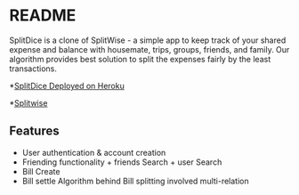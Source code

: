 # README


SplitDice is a clone of SplitWise - a simple app to keep track of your shared expense and balance with housemate, trips, groups, friends, and family. Our algorithm provides best solution to split the expenses fairly by the least transactions.

*[SplitDice Deployed on Heroku](https://splitdice.herokuapp.com/#/)

*[Splitwise](https://https://secure.splitwise.com/)

## Features 
* User authentication & account creation
* Friending functionality + friends Search + user Search
* Bill Create
* Bill settle Algorithm behind Bill splitting involved multi-relation



